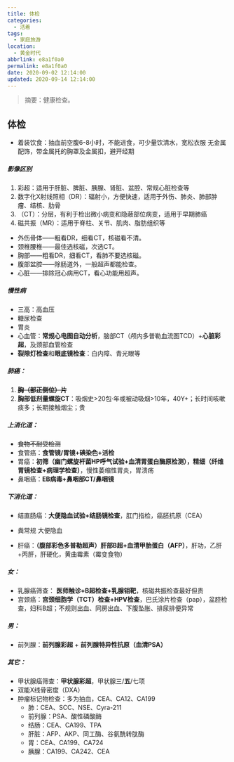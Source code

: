 ```yaml
---
title: 体检
categories:
  - 活着
tags:
  - 家庭旅游
location:
  - 黄金时代
abbrlink: e8a1f0a0
permalink: e8a1f0a0
date: 2020-09-02 12:14:00
updated: 2020-09-14 12:14:00
---
```


> 摘要：健康检查。

<!-- more -->

## 体检

- 着装饮食：抽血前空腹6-8小时，不能进食，可少量饮清水，宽松衣服 无金属配饰，带金属托的胸罩及金属扣，避开经期

##### 影像区别

1. 彩超：适用于肝脏、脾脏、胰腺、肾脏、盆腔、常规心脏检查等
2. 数字化X射线照相（DR）：辐射小，方便快速，适用于外伤、肺炎、肺部肿瘤、结核、肋骨
3. （CT）：分层，有利于检出微小病变和隐蔽部位病变，适用于早期肺癌
4. 磁共振（MR）：适用于脊柱、关节、肌肉、脂肪组织等

- 外伤骨体——粗看DR，细看CT，核磁看不清。
- 颈椎腰椎——最佳选核磁，次选CT。
- 胸部——粗看DR，细看CT，看肺不要选核磁。
- 腹部盆腔——除肠道外，一般超声都能检查。
- 心脏——排除冠心病用CT，看心功能用超声。

##### 慢性病

  - 三高：高血压
  - 糖尿检查
  - 胃炎
  - 心血管：**常规心电图自动分析**，脑部CT（颅内多普勒血流图TCD）+**心脏彩超**，及颈部血管检查
  - **裂隙灯检查**和**眼底镜检查**：白内障、青光眼等

##### 肺癌：

1. ~~**胸（部正侧位）片**~~
2. **胸部低剂量螺旋CT**：吸烟史>20包·年或被动吸烟>10年，40Y+；长时间咳嗽痰多；长期接触烟尘；贵

##### 上消化道：

- ~~食物不耐受检测~~
- 食管癌：**食管镜/胃镜+碘染色+活检**
- 胃癌：**初筛（幽门螺旋杆菌HP呼气试验+血清胃蛋白酶原检测），精细（纤维胃镜检查+病理学检查）**，慢性萎缩性胃炎，胃溃疡
- 鼻咽癌：**EB病毒+鼻咽部CT/鼻咽镜**

##### 下消化道：

- 结直肠癌：**大便隐血试验+结肠镜检查**，肛门指检，癌胚抗原（CEA）
- 粪常规 大便隐血

- 肝癌：**（腹部彩色多普勒超声）肝部B超+血清甲胎蛋白（AFP）**，肝功，乙肝+丙肝，肝硬化，黄曲霉素（霉变食物）

##### 女：
  - 乳腺癌筛查： **医师触诊+B超检查+乳腺钼靶**，核磁共振检查最好但贵
  - 宫颈癌：**宫颈细胞学（TCT）检查+HPV检查**，巴氏涂片检查（pap），盆腔检查，妇科B超；不规则出血、同房出血、下腹坠胀、排尿排便异常

##### 男：
  - 前列腺：**前列腺彩超** + **前列腺特异性抗原（血清PSA）**

##### 其它：

- 甲状腺癌筛查：**甲状腺彩超**，甲状腺三/**五**/七项
- 双能X线骨密度（DXA）
- 肿瘤标记物检查：多为抽血，CEA、CA12、CA199
  - 肺：CEA、SCC、NSE、Cyra-211
  - 前列腺：PSA、酸性磷酸酶
  - 结肠：CEA、CA199、TPA
  - 肝脏：AFP、AKP、同工酶、谷氨酰转肽酶
  - 胃：CEA、CA199、CA724
  - 胰腺：CA199、CA242、CEA

